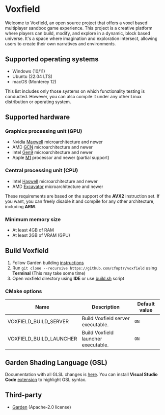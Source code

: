 # Voxfield

Welcome to Voxfield, an open source project that offers a voxel based multiplayer sandbox game experience.
This project is a creative platform where players can build, modify, and explore in a dynamic, block based universe.
It's a space where imagination and exploration intersect, allowing users to create their own narratives and environments.

## Supported operating systems

* Windows (10/11)
* Ubuntu (22.04 LTS)
* macOS (Monterey 12)

This list includes only those systems on which functionality testing is conducted.
However, you can also compile it under any other Linux distribution or operating system.

## Supported hardware

### Graphics processing unit (GPU)

* Nvidia [Maxwell](https://developer.nvidia.com/maxwell-compute-architecture) microarchitecture and newer
* AMD [GCN](https://en.wikipedia.org/wiki/Graphics_Core_Next) microarchitecture and newer
* Intel [Gen9](https://en.wikichip.org/wiki/intel/microarchitectures/gen9) microarchitecture and newer
* Apple [M1](https://en.wikipedia.org/wiki/Apple_M1) processor and newer (partial support)

### Central processing unit (CPU)

* Intel [Haswell](https://en.wikipedia.org/wiki/Haswell_(microarchitecture)) microarchitecture and newer
* AMD [Excavator](https://en.wikipedia.org/wiki/Excavator_(microarchitecture)) microarchitecture and newer

These requirements are based on the support of the **AVX2** instruction set.
If you want, you can freely disable it and compile for any other architecture, including **ARM**.

### Minimum memory size

* At least 4GB of RAM
* At least 2GB of VRAM (GPU)

## Build Voxfield

1. Follow Garden building [instructions](https://github.com/cfnptr/garden/blob/main/BUILDING.md)
1. Run ```git clone --recursive https://github.com/cfnptr/voxfield``` using **Terminal** (This may take some time)
3. Open voxfield directory using **IDE** or use [build.sh](build.sh) script

### CMake options

| Name                    | Description                         | Default value |
|-------------------------|-------------------------------------|---------------|
| VOXFIELD_BUILD_SERVER   | Build Voxfield server executable.   | `ON`          |
| VOXFIELD_BUILD_LAUNCHER | Build Voxfield launcher executable. | `ON`          |

## Garden Shading Language (GSL)

Documentation with all GLSL changes is [here](https://github.com/cfnptr/garden/blob/main/docs/gsl.md).
You can install **Visual Studio Code** [extension](https://marketplace.visualstudio.com/items?itemName=cfnptr.gsl-linter) to highlight GSL syntax.

## Third-party

* [Garden](https://github.com/cfnptr/garden) (Apache-2.0 license)